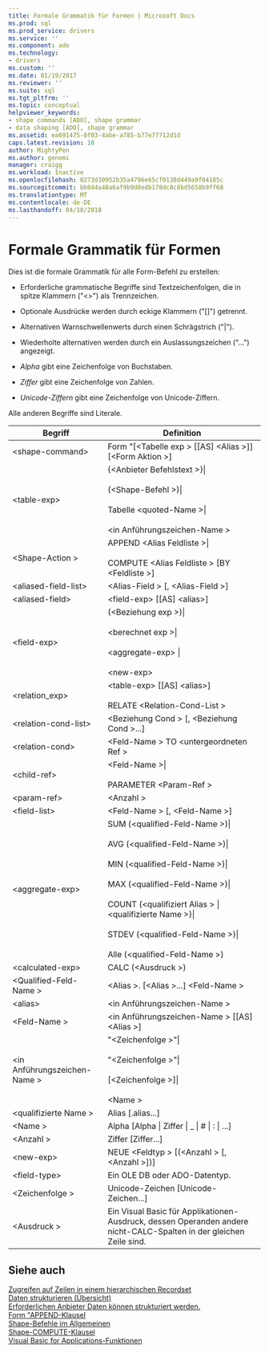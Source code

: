 ```yaml
---
title: Formale Grammatik für Formen | Microsoft Docs
ms.prod: sql
ms.prod_service: drivers
ms.service: ''
ms.component: ado
ms.technology:
- drivers
ms.custom: ''
ms.date: 01/19/2017
ms.reviewer: ''
ms.suite: sql
ms.tgt_pltfrm: ''
ms.topic: conceptual
helpviewer_keywords:
- shape commands [ADO], shape grammar
- data shaping [ADO], shape grammar
ms.assetid: ea691475-0f03-4abe-a785-b77e77712d1d
caps.latest.revision: 10
author: MightyPen
ms.author: genemi
manager: craigg
ms.workload: Inactive
ms.openlocfilehash: 0273d30952b35a4796e65cf0138d449a9f04185c
ms.sourcegitcommit: bb044a48a6af9b9d8edb178dc8c8bd5658b9ff68
ms.translationtype: MT
ms.contentlocale: de-DE
ms.lasthandoff: 04/18/2018
---
```

# <a name="formal-shape-grammar"></a>Formale Grammatik für Formen
Dies ist die formale Grammatik für alle Form-Befehl zu erstellen:  
  
-   Erforderliche grammatische Begriffe sind Textzeichenfolgen, die in spitze Klammern ("<>") als Trennzeichen.  
  
-   Optionale Ausdrücke werden durch eckige Klammern ("[]") getrennt.  
  
-   Alternativen Warnschwellenwerts durch einen Schrägstrich ("&#124;").  
  
-   Wiederholte alternativen werden durch ein Auslassungszeichen ("...") angezeigt.  
  
-   *Alpha* gibt eine Zeichenfolge von Buchstaben.  
  
-   *Ziffer* gibt eine Zeichenfolge von Zahlen.  
  
-   *Unicode-Ziffern* gibt eine Zeichenfolge von Unicode-Ziffern.  
  
 Alle anderen Begriffe sind Literale.  
  
|Begriff|Definition|  
|----------|----------------|  
|\<shape-command>|Form "[\<Tabelle exp > [[AS] \<Alias >]] [\<Form Aktion >]|  
|\<table-exp>|{\<Anbieter Befehlstext >}&#124;<br /><br /> (\<Shape-Befehl >)&#124;<br /><br /> Tabelle \<quoted-Name >&#124;<br /><br /> \<in Anführungszeichen-Name >|  
|\<Shape-Action >|APPEND \<Alias Feldliste >&#124;<br /><br /> COMPUTE \<Alias Feldliste > [BY \<Feldliste >]|  
|\<aliased-field-list>|\<Alias-Field > [, \<Alias-Field >]|  
|\<aliased-field>|\<field-exp> [[AS] \<alias>]|  
|\<field-exp>|(\<Beziehung exp >)&#124;<br /><br /> \<berechnet exp >&#124;<br /><br /> \<aggregate-exp> &#124;<br /><br /> \<new-exp>|  
|<relation_exp>|\<table-exp> [[AS] \<alias>]<br /><br /> RELATE \<Relation-Cond-List >|  
|\<relation-cond-list>|\<Beziehung Cond > [, \<Beziehung Cond >...]|  
|\<relation-cond>|\<Feld-Name > TO \<untergeordneten Ref >|  
|\<child-ref>|\<Feld-Name >&#124;<br /><br /> PARAMETER \<Param-Ref >|  
|\<param-ref>|\<Anzahl >|  
|\<field-list>|\<Feld-Name > [, \<Feld-Name >]|  
|\<aggregate-exp>|SUM (\<qualified-Feld-Name >)&#124;<br /><br /> AVG (\<qualified-Feld-Name >)&#124;<br /><br /> MIN (\<qualified-Feld-Name >)&#124;<br /><br /> MAX (\<qualified-Feld-Name >)&#124;<br /><br /> COUNT (\<qualifiziert Alias > &#124; \<qualifizierte Name >)&#124;<br /><br /> STDEV (\<qualified-Feld-Name >)&#124;<br /><br /> Alle (\<qualified-Feld-Name >)|  
|\<calculated-exp>|CALC (\<Ausdruck >)|  
|\<Qualified-Feld-Name >|\<Alias >. [\<Alias >...] \<Feld-Name >|  
|\<alias>|\<in Anführungszeichen-Name >|  
|\<Feld-Name >|\<in Anführungszeichen-Name > [[AS] \<Alias >]|  
|\<in Anführungszeichen-Name >|"\<Zeichenfolge >"&#124;<br /><br /> "\<Zeichenfolge >"&#124;<br /><br /> [\<Zeichenfolge >]&#124;<br /><br /> \<Name >|  
|\<qualifizierte Name >|Alias [.alias...]|  
|\<Name >|Alpha [Alpha &#124; Ziffer &#124; _ &#124; # &#124; : &#124; ...]|  
|\<Anzahl >|Ziffer [Ziffer...]|  
|\<new-exp>|NEUE \<Feldtyp > [(\<Anzahl > [, \<Anzahl >])]|  
|\<field-type>|Ein OLE DB oder ADO-Datentyp.|  
|\<Zeichenfolge >|Unicode-Zeichen [Unicode-Zeichen...]|  
|\<Ausdruck >|Ein Visual Basic für Applikationen-Ausdruck, dessen Operanden andere nicht-CALC-Spalten in der gleichen Zeile sind.|  
  
## <a name="see-also"></a>Siehe auch  
 [Zugreifen auf Zeilen in einem hierarchischen Recordset](../../../ado/guide/data/accessing-rows-in-a-hierarchical-recordset.md)   
 [Daten strukturieren (Übersicht)](../../../ado/guide/data/data-shaping-overview.md)   
 [Erforderlichen Anbieter Daten können strukturiert werden.](../../../ado/guide/data/required-providers-for-data-shaping.md)   
 [Form "APPEND-Klausel](../../../ado/guide/data/shape-append-clause.md)   
 [Shape-Befehle im Allgemeinen](../../../ado/guide/data/shape-commands-in-general.md)   
 [Shape-COMPUTE-Klausel](../../../ado/guide/data/shape-compute-clause.md)   
 [Visual Basic for Applications-Funktionen](../../../ado/guide/data/visual-basic-for-applications-functions.md)
